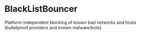 # BlackListBouncer
Platform-independent blocking of known bad networks and hosts (bulletproof providers and known malware/bots)
